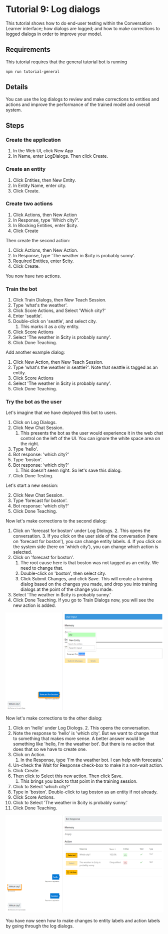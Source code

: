 # Tutorial 9: Log dialogs
This tutorial shows how to do end-user testing within the Conversation Learner interface; how dialogs are logged; and how to make corrections to logged dialogs in order to improve your model.

## Requirements
This tutorial requires that the general tutorial bot is running

	npm run tutorial-general

## Details
You can use the log dialogs to review and make corrections to entities and actions and improve the performance of the trained model and overall system. 

## Steps

### Create the application

1. In the Web UI, click New App
2. In Name, enter LogDialogs. Then click Create.

### Create an entity

1. Click Entities, then New Entity.
2. In Entity Name, enter city.
3. Click Create.

### Create two actions

1. Click Actions, then New Action
2. In Response, type 'Which city?'.
3. In Blocking Entities, enter $city.
3. Click Create

Then create the second action:

1. Click Actions, then New Action.
3. In Response, type 'The weather in $city is probably sunny'.
4. Required Entities, enter $city.
4. Click Create.

You now have two actions.

### Train the bot

1. Click Train Dialogs, then New Teach Session.
2. Type 'what's the weather'.
3. Click Score Actions, and Select 'Which city?'
2. Enter 'seattle'.
3. Double-click on 'seattle', and select city.
	1. This marks it as a city entity.
5. Click Score Actions
6. Select 'The weather in $city is probably sunny'.
7. Click Done Teaching.

Add another example dialog:

1. Click New Action, then New Teach Session.
2. Type 'what's the weather in seattle?'. Note that seattle is tagged as an entity.
5. Click Score Actions 
6. Select 'The weather in $city is probably sunny'.
7. Click Done Teaching.

### Try the bot as the user
Let's imagine that we have deployed this bot to users.

1. Click on Log Dialogs.
2. Click New Chat Session.
	1. This presents the bot as the user would experience it in the web chat control on the left of the UI. You can ignore the white space area on the right.
3. Type 'hello'.
4. Bot response: 'which city?'
4. Type 'boston'.
5. Bot response: 'which city?'
	1. This doesn't seem right. So let's save this dialog.
2. Click Done Testing.

Let's start a new session:

2. Click New Chat Session.
3. Type 'forecast for boston'.
4. Bot response: 'which city?'
2. Click Done Teaching.

Now let's make corrections to the second dialog:

1. Click on 'forecast for boston' under Log Diologs.
	2. This opens the conversation.
	3. If you click on the user side of the conversation (here on 'forecast for boston'), you can change entity labels.
	4. If you click on the system side (here on 'which city'), you can change which action is selected.
5. Click on 'forecast for boston'. 
	1. The root cause here is that boston was not tagged as an entity. We need to change that.
	2. Double-click on 'boston', then select city.
	1. Click Submit Changes, and click Save. This will create a training dialog based on the changes you made, and drop you into training dialogs at the point of the change you made.
6. Select 'The weather in $city is probably sunny.'
7. Click Done Teaching. If you go to Train Dialogs now, you will see the new action is added.

![](images/tutorial9_logdiag1.PNG)

Now let's make corrections to the other dialog:

1. Click on 'hello' under Log Diologs.
	2. This opens the conversation.
3. Note the response to 'hello' is 'which city'. But we want to change that to something that makes more sense. A better answer would be something like 'hello, I'm the weather bot'. But there is no action that does that so we have to create one.
4. Click on Action.
	1. In the Response, type 'I'm the weather bot. I can help with forecasts.'
6. Un-check the Wait for Response check-box to make it a non-wait action.
7. Click Create.
8. Then click to Select this new action. Then click Save.
	1. This brings you back to that point in the training session.
6. Click to Select 'which city?'
7. Type in 'boston'. Double-click to tag boston as an entity if not already.
8. Click Score Actions.
9. Click to Select 'The weather in $city is probably sunny.'
10. Click Done Teaching.

![](images/tutorial9_addnewaction.PNG)

You have now seen how to make changes to entity labels and action labels by going through the log dialogs. 
